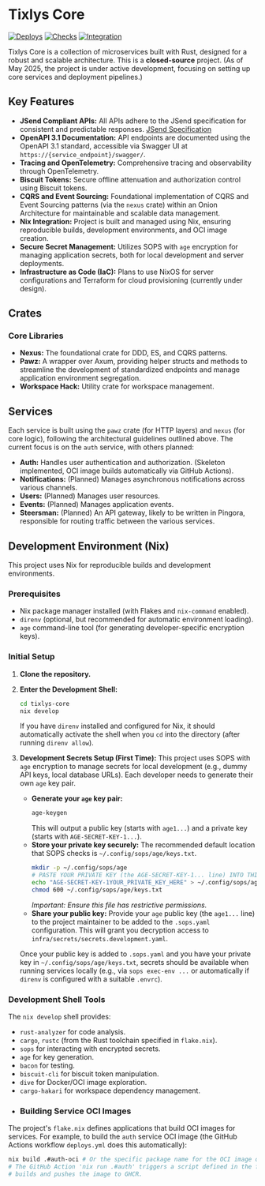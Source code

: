# Tixlys Core
[![Deploys](https://github.com/tixlys/tixlys-core/actions/workflows/deploys.yml/badge.svg?branch=main)](https://github.com/tixlys/tixlys-core/actions/workflows/deploys.yml)
[![Checks](https://github.com/tixlys/tixlys-core/actions/workflows/checks.yml/badge.svg)](https://github.com/tixlys/tixlys-core/actions/workflows/checks.yml)
[![Integration](https://github.com/tixlys/tixlys-core/actions/workflows/integration.yml/badge.svg)](https://github.com/tixlys/tixlys-core/actions/workflows/integration.yml)

Tixlys Core is a collection of microservices built with Rust, designed for a robust and scalable architecture. This is a **closed-source** project. (As of May 2025, the project is under active development, focusing on setting up core services and deployment pipelines.)

## Key Features

* **JSend Compliant APIs:** All APIs adhere to the JSend specification for consistent and predictable responses. [JSend Specification](https://github.com/omniti-labs/jsend)
* **OpenAPI 3.1 Documentation:** API endpoints are documented using the OpenAPI 3.1 standard, accessible via Swagger UI at `https://{service_endpoint}/swagger/`.
* **Tracing and OpenTelemetry:** Comprehensive tracing and observability through OpenTelemetry.
* **Biscuit Tokens:** Secure offline attenuation and authorization control using Biscuit tokens.
* **CQRS and Event Sourcing:** Foundational implementation of CQRS and Event Sourcing patterns (via the `nexus` crate) within an Onion Architecture for maintainable and scalable data management.
* **Nix Integration:** Project is built and managed using Nix, ensuring reproducible builds, development environments, and OCI image creation.
* **Secure Secret Management:** Utilizes SOPS with `age` encryption for managing application secrets, both for local development and server deployments.
* **Infrastructure as Code (IaC):** Plans to use NixOS for server configurations and Terraform for cloud provisioning (currently under design).

## Crates

### Core Libraries
* **Nexus:** The foundational crate for DDD, ES, and CQRS patterns.
* **Pawz:** A wrapper over Axum, providing helper structs and methods to streamline the development of standardized endpoints and manage application environment segregation.
* **Workspace Hack:** Utility crate for workspace management.

## Services

Each service is built using the `pawz` crate (for HTTP layers) and `nexus` (for core logic), following the architectural guidelines outlined above. The current focus is on the `auth` service, with others planned:

* **Auth:** Handles user authentication and authorization. (Skeleton implemented, OCI image builds automatically via GitHub Actions).
* **Notifications:** (Planned) Manages asynchronous notifications across various channels.
* **Users:** (Planned) Manages user resources.
* **Events:** (Planned) Manages application events.
* **Steersman:** (Planned) An API gateway, likely to be written in Pingora, responsible for routing traffic between the various services.

## Development Environment (Nix)

This project uses Nix for reproducible builds and development environments.

### Prerequisites

* Nix package manager installed (with Flakes and `nix-command` enabled).
* `direnv` (optional, but recommended for automatic environment loading).
* `age` command-line tool (for generating developer-specific encryption keys).

### Initial Setup

1.  **Clone the repository.**
2.  **Enter the Development Shell:**
    ```bash
    cd tixlys-core
    nix develop
    ```
    If you have `direnv` installed and configured for Nix, it should automatically activate the shell when you `cd` into the directory (after running `direnv allow`).

3.  **Development Secrets Setup (First Time):**
    This project uses SOPS with `age` encryption to manage secrets for local development (e.g., dummy API keys, local database URLs). Each developer needs to generate their own `age` key pair.

    * **Generate your `age` key pair:**
        ```bash
        age-keygen
        ```
        This will output a public key (starts with `age1...`) and a private key (starts with `AGE-SECRET-KEY-1...`).
    * **Store your private key securely:** The recommended default location that SOPS checks is `~/.config/sops/age/keys.txt`.
        ```bash
        mkdir -p ~/.config/sops/age
        # PASTE YOUR PRIVATE KEY (the AGE-SECRET-KEY-1... line) INTO THIS FILE:
        echo "AGE-SECRET-KEY-1YOUR_PRIVATE_KEY_HERE" > ~/.config/sops/age/keys.txt
        chmod 600 ~/.config/sops/age/keys.txt
        ```
        *Important: Ensure this file has restrictive permissions.*
    * **Share your public key:** Provide your `age` public key (the `age1...` line) to the project maintainer to be added to the `.sops.yaml` configuration. This will grant you decryption access to `infra/secrets/secrets.development.yaml`.

    Once your public key is added to `.sops.yaml` and you have your private key in `~/.config/sops/age/keys.txt`, secrets should be available when running services locally (e.g., via `sops exec-env ...` or automatically if `direnv` is configured with a suitable `.envrc`).

### Development Shell Tools

The `nix develop` shell provides:

* `rust-analyzer` for code analysis.
* `cargo`, `rustc` (from the Rust toolchain specified in `flake.nix`).
* `sops` for interacting with encrypted secrets.
* `age` for key generation.
* `bacon` for testing.
* `biscuit-cli` for biscuit token manipulation.
* `dive` for Docker/OCI image exploration.
* `cargo-hakari` for workspace dependency management.
* ### Building Service OCI Images

The project's `flake.nix` defines applications that build OCI images for services. For example, to build the `auth` service OCI image (the GitHub Actions workflow `deploys.yml` does this automatically):

```bash
nix build .#auth-oci # Or the specific package name for the OCI image output
# The GitHub Action 'nix run .#auth' triggers a script defined in the flake that
# builds and pushes the image to GHCR.
